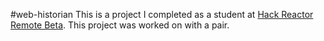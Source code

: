 #web-historian
This is a project I completed as a student at [Hack Reactor Remote Beta](http://www.hackreactor.com/remote-beta). This project was worked on with a pair.